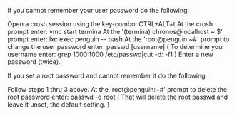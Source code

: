 If you cannot remember your user password do the following:  

Open a crosh session using the key-combo: CTRL+ALT+t
At the crosh prompt enter: vmc start termina 
At the '(termina) chronos@localhost ~ $' prompt enter: lxc exec penguin -- bash 
At the 'root@penguin:~#' prompt to change the user password enter: passwd [username]
( To determine your username enter: grep 1000:1000 /etc/passwd|cut -d: -f1 )
Enter a new password (twice).

If you set a root password and cannot remember it do the following:

Follow steps 1 thru 3 above.
At the 'root@penguin:~#' prompt to delete the root password enter: passwd -d root
( That will delete the root passwd and leave it unset, the default setting. )

